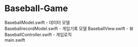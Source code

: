 # Baseball-Game

BaseballModel.swift - 데이터 모델  
BaseballrecordModel.swift - 게임기록 모델
BaseballView.swift - 뷰  
BaseballController.swift - 게임로직  
main.swift  
